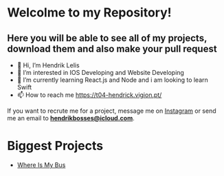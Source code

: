 # Welcolme to my Repository!

## Here you will be able to see all of my projects, download them and also make your pull request 

- 👋 Hi, I’m Hendrik Lelis
- 👀 I’m interested in IOS Developing and Website Developing
- 🌱 I’m currently learning React.js and Node and i am looking to learn Swift
- 📫 How to reach me https://t04-hendrick.vigion.pt/

If you want to recrute me for a project, message me on [Instagram](https://www.instagram.com/liife_not_found/) or send me an email to **hendrikbosses@icloud.com**.

# Biggest Projects
 - [Where Is My Bus](https://t04-hendrick.vigion.pt/pap)
